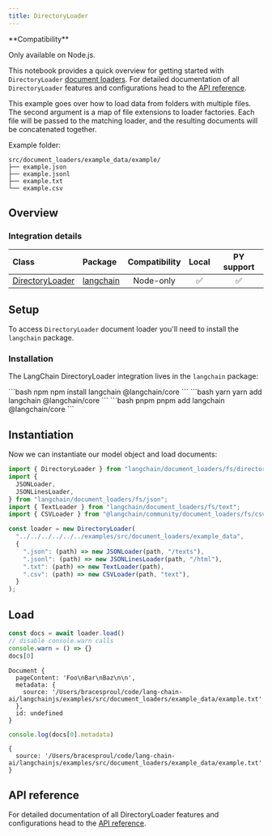 ```yaml
---
title: DirectoryLoader
---
```


<Tip>
**Compatibility**

Only available on Node.js.

</Tip>

This notebook provides a quick overview for getting started with `DirectoryLoader` [document loaders](/oss/concepts/document_loaders). For detailed documentation of all `DirectoryLoader` features and configurations head to the [API reference](https://api.js.langchain.com/classes/langchain.document_loaders_fs_directory.DirectoryLoader.html).

This example goes over how to load data from folders with multiple files. The second argument is a map of file extensions to loader factories. Each file will be passed to the matching loader, and the resulting documents will be concatenated together.

Example folder:

```text
src/document_loaders/example_data/example/
├── example.json
├── example.jsonl
├── example.txt
└── example.csv
```

## Overview

### Integration details

| Class | Package | Compatibility | Local | PY support |
| :--- | :--- | :---: | :---: |  :---: |
| [DirectoryLoader](https://api.js.langchain.com/classes/langchain.document_loaders_fs_directory.DirectoryLoader.html) | [langchain](https://api.js.langchain.com/modules/langchain.document_loaders_fs_directory.html) | Node-only | ✅ | ✅ |

## Setup

To access `DirectoryLoader` document loader you'll need to install the `langchain` package.

### Installation

The LangChain DirectoryLoader integration lives in the `langchain` package:

<CodeGroup>
```bash npm
npm install langchain @langchain/core
```
```bash yarn
yarn add langchain @langchain/core
```
```bash pnpm
pnpm add langchain @langchain/core
```
</CodeGroup>

## Instantiation

Now we can instantiate our model object and load documents:

```typescript
import { DirectoryLoader } from "langchain/document_loaders/fs/directory";
import {
  JSONLoader,
  JSONLinesLoader,
} from "langchain/document_loaders/fs/json";
import { TextLoader } from "langchain/document_loaders/fs/text";
import { CSVLoader } from "@langchain/community/document_loaders/fs/csv";

const loader = new DirectoryLoader(
  "../../../../../../examples/src/document_loaders/example_data",
  {
    ".json": (path) => new JSONLoader(path, "/texts"),
    ".jsonl": (path) => new JSONLinesLoader(path, "/html"),
    ".txt": (path) => new TextLoader(path),
    ".csv": (path) => new CSVLoader(path, "text"),
  }
);
```

## Load

```typescript
const docs = await loader.load()
// disable console.warn calls
console.warn = () => {}
docs[0]
```

```output
Document {
  pageContent: 'Foo\nBar\nBaz\n\n',
  metadata: {
    source: '/Users/bracesproul/code/lang-chain-ai/langchainjs/examples/src/document_loaders/example_data/example.txt'
  },
  id: undefined
}
```

```typescript
console.log(docs[0].metadata)
```

```output
{
  source: '/Users/bracesproul/code/lang-chain-ai/langchainjs/examples/src/document_loaders/example_data/example.txt'
}
```

## API reference

For detailed documentation of all DirectoryLoader features and configurations head to the [API reference](https://api.js.langchain.com/classes/langchain.document_loaders_fs_directory.DirectoryLoader.html).
